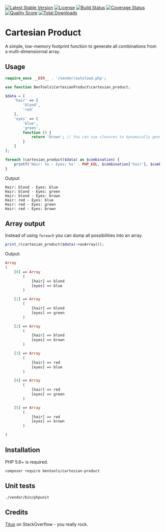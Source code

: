 [![Latest Stable Version](https://poser.pugx.org/bentools/cartesian-product/v/stable)](https://packagist.org/packages/bentools/cartesian-product)
[![License](https://poser.pugx.org/bentools/cartesian-product/license)](https://packagist.org/packages/bentools/cartesian-product)
[![Build Status](https://img.shields.io/travis/bpolaszek/cartesian-product/master.svg?style=flat-square)](https://travis-ci.org/bpolaszek/cartesian-product)
[![Coverage Status](https://coveralls.io/repos/github/bpolaszek/cartesian-product/badge.svg?branch=master)](https://coveralls.io/github/bpolaszek/cartesian-product?branch=master)
[![Quality Score](https://img.shields.io/scrutinizer/g/bpolaszek/cartesian-product.svg?style=flat-square)](https://scrutinizer-ci.com/g/bpolaszek/cartesian-product)
[![Total Downloads](https://poser.pugx.org/bentools/cartesian-product/downloads)](https://packagist.org/packages/bentools/cartesian-product)

# Cartesian Product

A simple, low-memory footprint function to generate all combinations from a multi-dimensionnal array.

Usage
-------

```php
require_once __DIR__ . '/vendor/autoload.php';

use function BenTools\CartesianProduct\cartesian_product;

$data = [
    'hair' => [
        'blond',
        'red'
    ],
    'eyes' => [
        'blue',
        'green',
        function () {
            return 'brown'; // You can use closures to dynamically generate possibilities
        }
    ]
];

foreach (cartesian_product($data) as $combination) {
    printf('Hair: %s - Eyes: %s' . PHP_EOL, $combination['hair'], $combination['eyes']);
}
```

Output:
```
Hair: blond - Eyes: blue
Hair: blond - Eyes: green
Hair: blond - Eyes: brown
Hair: red - Eyes: blue
Hair: red - Eyes: green
Hair: red - Eyes: brown
```

Array output
------------

Instead of using `foreach` you can dump all possibilities into an array.

```php
print_r(cartesian_product($data)->asArray());
```

Output:
```php
Array
(
    [0] => Array
        (
            [hair] => blond
            [eyes] => blue
        )

    [1] => Array
        (
            [hair] => blond
            [eyes] => green
        )

    [2] => Array
        (
            [hair] => blond
            [eyes] => brown
        )

    [3] => Array
        (
            [hair] => red
            [eyes] => blue
        )

    [4] => Array
        (
            [hair] => red
            [eyes] => green
        )

    [5] => Array
        (
            [hair] => red
            [eyes] => brown
        )

)
```



Installation
------------

PHP 5.6+ is required.
```
composer require bentools/cartesian-product
```

Unit tests
----------
```
./vendor/bin/phpunit
```

Credits
-------
[Titus](https://stackoverflow.com/a/39174062) on StackOverflow - you really rock.